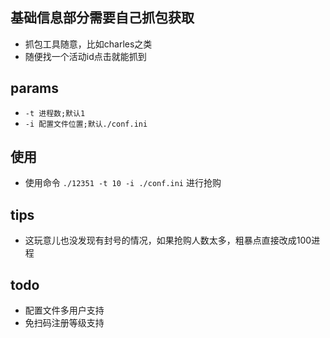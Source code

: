## 基础信息部分需要自己抓包获取

* 抓包工具随意，比如charles之类
* 随便找一个活动id点击就能抓到


## params

* `-t 进程数;默认1`
* `-i 配置文件位置;默认./conf.ini`

## 使用

* 使用命令 `./12351 -t 10 -i ./conf.ini` 进行抢购

## tips

* 这玩意儿也没发现有封号的情况，如果抢购人数太多，粗暴点直接改成100进程

## todo
* 配置文件多用户支持
* 免扫码注册等级支持
